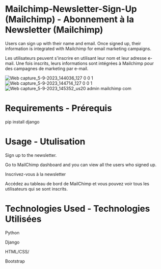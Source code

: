 # Mailchimp-Newsletter-Sign-Up (Mailchimp) - Abonnement à la Newsletter (Mailchimp)
Users can sign up with their name and email. Once signed up, their information is integrated with Mailchimp for email marketing campaigns.

Les utilisateurs peuvent s'inscrire en utilisant leur nom et leur adresse e-mail. Une fois inscrits, leurs informations sont intégrées à Mailchimp pour des campagnes de marketing par e-mail.

![Web capture_5-9-2023_144036_127 0 0 1](https://github.com/abdulmls2/Mailchimp-Newsletter-Sign-Up/assets/123908423/1a807afd-54da-4238-bcb2-ed6492241a44)
![Web capture_5-9-2023_144714_127 0 0 1](https://github.com/abdulmls2/Mailchimp-Newsletter-Sign-Up/assets/123908423/9b45bdf5-9ef2-4793-b0da-d3582e3df663)
![Web capture_5-9-2023_145352_us20 admin mailchimp com](https://github.com/abdulmls2/Mailchimp-Newsletter-Sign-Up/assets/123908423/738e8be1-8865-4c89-906a-85902580ead3)




# Requirements -  Prérequis
pip install django


# Usage - Utulisation
Sign up to the newsletter. 

Go to MailChimp dashboard and you can view all the users who signed up. 

Inscrivez-vous à la newsletter

Accédez au tableau de bord de MailChimp et vous pouvez voir tous les utilisateurs qui se sont inscrits.

# Technologies Used - Technologies Utilisées
Python

Django

HTML/CSS/

Bootstrap
